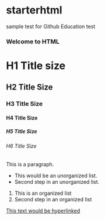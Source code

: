 # starterhtml
sample test for Github Education test
<!DOCTYPE html>
<html>
<head>
<h3> Welcome to HTML </h3>
<h1> H1 Title size </h1>
<h2> H2 Title Size </h2>
<h3> H3 Title Size </h3>
<h4> H4 Title Size </h4>
<h5> H5 Title Size </h5>
<h6> H6 Title Size</h6>

</head>
<body>

<p> This is a paragraph. </p>
<ul>
 <li> This would be an unorganized list. </li>
 <li> Second step in an unorganized list. </li>
 </ul>
 
 <ol>
 <li> This is an organized list </li>
 <li> Second step in an organized list </li>
 </ol>
 
 <!-- In order to add additional links to other spaces you need to make an <a href> -->
 
 <a href="http://rccdsb.edu.on.ca/" target="_blank"> This text would be hyperlinked </a>
 


</body>
</html>
